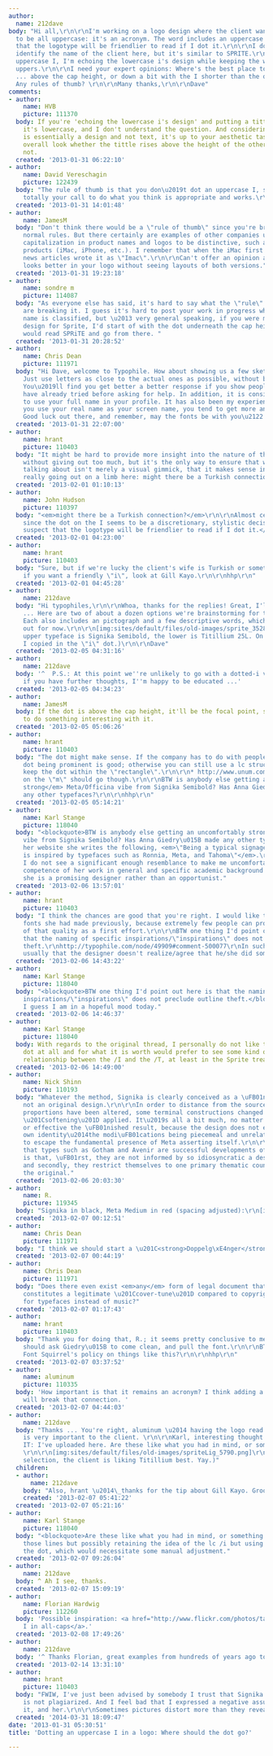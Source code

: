 ```yaml
---
author:
  name: 212dave
body: "Hi all,\r\n\r\nI'm working on a logo design where the client wants the word
  to be all uppercase: it's an acronym. The word includes an uppercase I, and I suspect
  that the logotype will be friendlier to read if I dot it.\r\n\r\nI don't want to
  identify the name of the client here, but it's similar to SPRITE.\r\n\r\nFor the
  uppercase I, I'm echoing the lowercase i's design while keeping the weight of the
  uppers.\r\n\r\nI need your expert opinions: Where's the best place to put the dot
  ... above the cap height, or down a bit with the I shorter than the other caps?
  Any rules of thumb? \r\n\r\nMany thanks,\r\n\r\nDave"
comments:
- author:
    name: HVB
    picture: 111370
  body: If you're 'echoing the lowercase i's design' and putting a tittle on it, then
    it's lowercase, and I don't understand the question. And considering that a logo
    is essentially a design and not text, it's up to your aesthetic tastes and the
    overall look whether the tittle rises above the height of the other letters or
    not.
  created: '2013-01-31 06:22:10'
- author:
    name: David Vereschagin
    picture: 122439
  body: "The rule of thumb is that you don\u2019t dot an uppercase I, so it\u2019s
    totally your call to do what you think is appropriate and works.\r\n"
  created: '2013-01-31 14:01:48'
- author:
    name: JamesM
  body: "Don't think there would be a \"rule of thumb\" since you're breaking the
    normal rules. But there certainly are examples of other companies using unusual
    capitalization in product names and logos to be distinctive, such as Apple's \"i\"
    products (iMac, iPhone, etc.). I remember that when the iMac first came out, some
    news articles wrote it as \"Imac\".\r\n\r\nCan't offer an opinion about which
    looks better in your logo without seeing layouts of both versions."
  created: '2013-01-31 19:23:18'
- author:
    name: sondre m
    picture: 114087
  body: "As everyone else has said, it's hard to say what the \"rule\" is when you
    are breaking it. I guess it's hard to post your work in progress when even the
    name is classified, but \u2013 very general speaking, if you were making a logo
    design for Sprite, I'd start of with the dot underneath the cap height, so it
    would read SPRiTE and go from there. "
  created: '2013-01-31 20:28:52'
- author:
    name: Chris Dean
    picture: 111971
  body: "Hi Dave, welcome to Typophile. How about showing us a few sketches first?
    Just use letters as close to the actual ones as possible, without breaching confidentiality.
    You\u2019ll find you get better a better response if you show people what you
    have already tried before asking for help. In addition, it is considered polite
    to use your full name in your profile. It has also been my experience that if
    you use your real name as your screen name, you tend to get more and better feedback.
    Good luck out there, and remember, may the fonts be with you\u2122."
  created: '2013-01-31 22:07:00'
- author:
    name: hrant
    picture: 110403
  body: "It might be hard to provide more insight into the nature of the organization
    without giving out too much, but it's the only way to ensure that what you're
    talking about isn't merely a visual gimmick, that it makes sense in context.\r\n\r\nBTW,
    really going out on a limb here: might there be a Turkish connection?  :-)\r\n\r\nhhp\r\n"
  created: '2013-02-01 01:10:13'
- author:
    name: John Hudson
    picture: 110397
  body: "<em>might there be a Turkish connection?</em>\r\n\r\nAlmost certainly not,
    since the dot on the I seems to be a discretionary, stylistic decision: <em>...I
    suspect that the logotype will be friendlier to read if I dot it.</em> [OP]\r\n\r\n"
  created: '2013-02-01 04:23:00'
- author:
    name: hrant
    picture: 110403
  body: "Sure, but if we're lucky the client's wife is Turkish or something.\r\n\r\nBTW
    if you want a friendly \"i\", look at Gill Kayo.\r\n\r\nhhp\r\n"
  created: '2013-02-01 04:45:28'
- author:
    name: 212dave
  body: "Hi typophiles,\r\n\r\nWhoa, thanks for the replies! Great, I'll post an image
    ... Here are two of about a dozen options we're brainstorming for the client.
    Each also includes an pictograph and a few descriptive words, which I'm leaving
    out for now.\r\n\r\n[img:sites/default/files/old-images/sprite_3528.png]\r\n\r\n(The
    upper typeface is Signika Semibold, the lower is Titillium 25L. On each of them
    I copied in the \"i\" dot.)\r\n\r\nDave"
  created: '2013-02-05 04:31:16'
- author:
    name: 212dave
  body: '^  P.S.: At this point we''re unlikely to go with a dotted-i version. But
    if you have further thoughts, I''m happy to be educated ...'
  created: '2013-02-05 04:34:23'
- author:
    name: JamesM
  body: If the dot is above the cap height, it'll be the focal point, so you'd want
    to do something interesting with it.
  created: '2013-02-05 05:06:26'
- author:
    name: hrant
    picture: 110403
  body: "The dot might make sense. If the company has to do with people* then the
    dot being prominent is good; otherwise you can still use a lc structure, just
    keep the dot within the \"rectangle\".\r\n\r\n* http://www.unum.com/\r\nThe dot
    on the \"m\" should go though.\r\n\r\nBTW is anybody else getting an <em>uncomfortably
    strong</em> Meta/Officina vibe from Signika Semibold? Has Anna Giedry\u015B made
    any other typefaces?\r\n\r\nhhp\r\n"
  created: '2013-02-05 05:14:21'
- author:
    name: Karl Stange
    picture: 118040
  body: "<blockquote>BTW is anybody else getting an uncomfortably strong Meta/Officina
    vibe from Signika Semibold? Has Anna Giedry\u015B made any other typefaces?</blockquote>\r\n\r\nOn
    her website she writes the following, <em>\"Being a typical signage typeface it
    is inspired by typefaces such as Ronnia, Meta, and Tahoma\"</em>.\r\n\r\nPersonally
    I do not see a significant enough resemblance to make me uncomfortable and the
    competence of her work in general and specific academic background suggest that
    she is a promising designer rather than an opportunist."
  created: '2013-02-06 13:57:01'
- author:
    name: hrant
    picture: 110403
  body: "I think the chances are good that you're right. I would like to see what
    fonts she had made previously, because extremely few people can produce something
    of that quality as a first effort.\r\n\r\nBTW one thing I'd point out here is
    that the naming of specific inspirations/\"inspirations\" does not preclude outline
    theft.\r\nhttp://typophile.com/node/49909#comment-500077\r\nIn such cases it's
    usually that the designer doesn't realize/agree that he/she did something wrong.\r\n\r\nhhp\r\n"
  created: '2013-02-06 14:43:22'
- author:
    name: Karl Stange
    picture: 118040
  body: "<blockquote>BTW one thing I'd point out here is that the naming of specific
    inspirations/\"inspirations\" does not preclude outline theft.</blockquote>\r\n\r\nAgreed.
    I guess I am in a hopeful mood today."
  created: '2013-02-06 14:46:37'
- author:
    name: Karl Stange
    picture: 118040
  body: With regards to the original thread, I personally do not like the floating
    dot at all and for what it is worth would prefer to see some kind of ligatured
    relationship between the /I and the /T, at least in the Sprite treatment.
  created: '2013-02-06 14:49:00'
- author:
    name: Nick Shinn
    picture: 110193
  body: "Whatever the method, Signika is clearly conceived as a \uFB01nessed Meta,
    not an original design.\r\n\r\nIn order to distance from the source, some letter
    proportions have been altered, some terminal constructions changed and overall
    \u201Csoftening\u201D applied. It\u2019s all a bit much, no matter how pleasing
    or effective the \uFB01nished result, because the design does not establish its
    own identity\u2014the modi\uFB01cations being piecemeal and unrelated, unable
    to escape the fundamental presence of Meta asserting itself.\r\n\r\nThe reason
    that types such as Gotham and Avenir are successful developments of obvious sources
    is that, \uFB01rst, they are not informed by so idiosyncratic a design as Meta,
    and secondly, they restrict themselves to one primary thematic counterpoint to
    the original."
  created: '2013-02-06 20:03:30'
- author:
    name: R.
    picture: 119345
  body: "Signika in black, Meta Medium in red (spacing adjusted):\r\n[img:sites/default/files/old-images/signika_4533.png]"
  created: '2013-02-07 00:12:51'
- author:
    name: Chris Dean
    picture: 111971
  body: "I think we should start a \u201C<strong>Doppelg\xE4nger</strong>\u201D board."
  created: '2013-02-07 00:44:19'
- author:
    name: Chris Dean
    picture: 111971
  body: "Does there even exist <em>any</em> form of legal document that states what
    constitutes a legitimate \u201Ccover-tune\u201D compared to copyright infringement,
    for typefaces instead of music?"
  created: '2013-02-07 01:17:43'
- author:
    name: hrant
    picture: 110403
  body: "Thank you for doing that, R.; it seems pretty conclusive to me.  :-/\r\n\r\nSomebody
    should ask Giedry\u015B to come clean, and pull the font.\r\n\r\nBTW, what is
    Font Squirrel's policy on things like this?\r\n\r\nhhp\r\n"
  created: '2013-02-07 03:37:52'
- author:
    name: aluminum
    picture: 110335
  body: 'How important is that it remains an acronym? I think adding a lowercase letter
    will break that connection. '
  created: '2013-02-07 04:44:03'
- author:
    name: 212dave
  body: "Thanks ... You're right, aluminum \u2014 having the logo read as an acronym
    is very important to the client. \r\n\r\nKarl, interesting thought about ligatured
    IT: I've uploaded here. Are these like what you had in mind, or something else?
    \r\n\r\n[img:sites/default/files/old-images/spriteLig_5790.png]\r\n\r\n(Re typeface
    selection, the client is liking Titillium best. Yay.)"
  children:
  - author:
      name: 212dave
    body: "Also, hrant \u2014\_thanks for the tip about Gill Kayo. Groovy i! "
    created: '2013-02-07 05:41:22'
  created: '2013-02-07 05:21:16'
- author:
    name: Karl Stange
    picture: 118040
  body: "<blockquote>Are these like what you had in mind, or something else?</blockquote>\r\n\r\nAlong
    those lines but possibly retaining the idea of the lc /i but using the /T to form
    the dot, which would necessitate some manual adjustment."
  created: '2013-02-07 09:26:04'
- author:
    name: 212dave
  body: ^ Ah I see, thanks.
  created: '2013-02-07 15:09:19'
- author:
    name: Florian Hardwig
    picture: 112260
  body: 'Possible inspiration: <a href="http://www.flickr.com/photos/tags/dottediinallcaps/">Dotted
    I in all-caps</a>.'
  created: '2013-02-08 17:49:26'
- author:
    name: 212dave
  body: '^ Thanks Florian, great examples from hundreds of years ago to the present! '
  created: '2013-02-14 13:31:10'
- author:
    name: hrant
    picture: 110403
  body: "FWIW, I've just been advised by somebody I trust that Signika by Anna Giedry\u015B
    is not plagiarized. And I feel bad that I expressed a negative assumption about
    it, and her.\r\n\r\nSometimes pictures distort more than they reveal.\r\n\r\nhhp\r\n"
  created: '2014-03-31 18:09:47'
date: '2013-01-31 05:30:51'
title: 'Dotting an uppercase I in a logo: Where should the dot go?'

---
```

